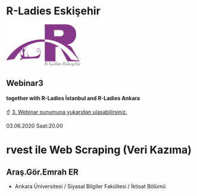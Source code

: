 # R-Ladies Eskişehir 

<img src="https://github.com/bkanx/R-Ladies-EskisehR-Stickers/blob/master/Init.png" width="200"> 

## Webinar3

#### together with R-Ladies İstanbul and R-Ladies Ankara

:point_up:  [3. Webinar sunumuna yukarıdan ulaşabilirsiniz. ]()




03.06.2020 Saat:20.00

# rvest ile Web Scraping (Veri Kazıma)

## Araş.Gör.Emrah ER

  
  - Ankara Üniversitesi / Siyasal Bilgiler Fakültesi / İktisat Bölümü

